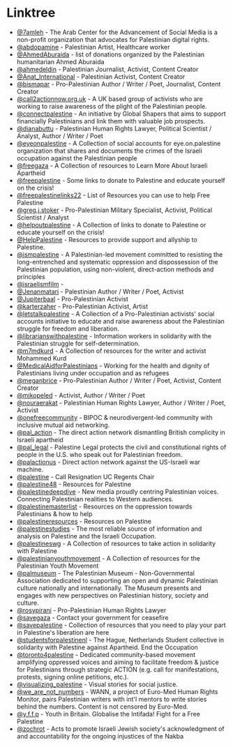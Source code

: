 # Linktree


- [@7amleh](https://linktr.ee/7amleh) - The Arab Center for the Advancement of Social Media is a non-profit organization that advocates for Palestinian digital rights.
- [@abdopamine](https://linktr.ee/abdopamine) - Palestinian Artist, Healthcare worker
- [@AhmedAburaida](https://linktr.ee/AhmedAburaida) - list of donations organized by the Palestinian humanitarian Ahmed Aburaida
- [@ahmedeldin](https://linktr.ee/ahmedeldin) - Palestinian Journalist, Activist, Content Creator
- [@Anat_International](https://linktr.ee/Anat_International) - Palestinian Activist, Content Creator
- [@bismapar](https://linktr.ee/bismapar) - Pro-Palestinian Author / Writer / Poet, Journalist, Content Creator
- [@call2actionnow.org.uk](https://linktr.ee/call2actionnow.org.uk) - A UK based group of activists who are working to raise awareness of the plight of the Palestinian people.
- [@connectpalestine](https://linktr.ee/connectpalestine) - An initiative by Global Shapers that aims to support financially Palestinians and link them with valuable job prospects.
- [@dianabuttu](https://linktr.ee/dianabuttu) - Palestinian Human Rights Lawyer, Political Scientist / Analyst, Author / Writer / Poet
- [@eyeonpalestine](https://linktr.ee/eyeonpalestine) - A Collection of social accounts for eye.on.palestine organization that shares and documents the crimes of the Israeli occupation against the Palestinian people
- [@freegaza](https://linktr.ee/freegaza) - A Collection of resources to Learn More About Israeli Apartheid
- [@freepalestine](https://linktr.ee/freepalestine) - Some links to donate to Palestine and educate yourself on the crisis!
- [@freepalestinelinks22](https://linktr.ee/freepalestinelinks22) - List of Resources you can use to help Free Palestine
- [@greg.j.stoker](https://linktr.ee/greg.j.stoker) - Pro-Palestinian Military Specialist, Activist, Political Scientist / Analyst
- [@helpoutpalestine](https://linktr.ee/helpoutpalestine) - A Collection of links to donate to Palestine or educate yourself on the crisis!
- [@HelpPalestine](https://linktr.ee/HelpPalestine) - Resources to provide support and allyship to Palestine.
- [@ismpalestine](https://linktr.ee/ismpalestine) - A Palestinian-led movement committed to resisting the long-entrenched and systematic oppression and dispossession of the Palestinian population, using non-violent, direct-action methods and principles
- [@israelismfilm](https://linktr.ee/israelismfilm) -
- [@Jenanmatari](https://linktr.ee/Jenanmatari) - Palestinian Author / Writer / Poet, Activist
- [@Jupiterbaal](https://linktr.ee/Jupiterbaal) - Pro-Palestinian Activist
- [@karterzaher](https://linktr.ee/karterzaher) - Pro-Palestinian Activist, Artist
- [@letstalkpalestine](https://linktr.ee/letstalkpalestine) - A Collection of a Pro-Palestinian activists' social accounts initiative to educate and raise awareness about the Palestinian struggle for freedom and liberation.
- [@librarianswithpalestine](https://linktr.ee/librarianswithpalestine) - Information workers in solidarity with the Palestinian struggle for self-determination.
- [@m7mdkurd](https://linktr.ee/m7mdkurd) - A Collection of resources for the writer and activist Mohammed Kurd
- [@MedicalAidforPalestinians](https://linktr.ee/MedicalAidforPalestinians) - Working for the health and dignity of Palestinians living under occupation and as refugees
- [@meganbrice](https://linktr.ee/meganbrice) - Pro-Palestinian Author / Writer / Poet, Activist, Content Creator
- [@mikopeled](https://linktr.ee/mikopeled) - Activist, Author / Writer / Poet
- [@nouraerakat](https://linktr.ee/nouraerakat) - Palestinian Human Rights Lawyer, Author / Writer / Poet, Activist
- [@onefreecommunity](https://linktr.ee/onefreecommunity) - BIPOC & neurodivergent-led community with inclusive mutual aid networking.
- [@pal_action](https://linktr.ee/pal_action) - The direct action network dismantling British complicity in Israeli apartheid
- [@pal_legal](https://linktr.ee/pal_legal) - Palestine Legal protects the civil and constitutional rights of people in the U.S. who speak out for Palestinian freedom.
- [@palactionus](https://linktr.ee/palactionus) - Direct action network against the US-Israeli war machine.
- [@palestine](https://linktr.ee/palestine) - Call Resignation UC Regents Chair
- [@palestine48](https://linktr.ee/palestine48) - Resources for Palestine
- [@palestinedeepdive](https://linktr.ee/palestinedeepdive) - New media proudly centring Palestinian voices. Connecting Palestinian realities to Western audiences.
- [@palestinemasterlist](https://linktr.ee/palestinemasterlist) - Resources on the oppression towards Palestinians & how to help
- [@palestineresources](https://linktr.ee/palestineresources) - Resources on Palestine
- [@palestinestudies](https://linktr.ee/palestinestudies) - The most reliable source of information and analysis on Palestine and the Israeli Occupation.
- [@palestineswg](https://linktr.ee/palestineswg) - A Collection of resources to take action in solidarity with Palestine
- [@palestinianyouthmovement](https://linktr.ee/palestinianyouthmovement) - A Collection of resources for the Palestinian Youth Movement
- [@palmuseum](https://linktr.ee/palmuseum) - The Palestinian Museum - Non-Governmental Association dedicated to supporting an open and dynamic Palestinian culture nationally and internationally. The Museum presents and engages with new perspectives on Palestinian history, society and culture.
- [@rosypirani](https://linktr.ee/rosypirani) - Pro-Palestinian Human Rights Lawyer
- [@savegaza](https://linktr.ee/savegaza) - Contact your government for ceasefire
- [@savepalestine](https://linktr.ee/savepalestine) - Collection of resources that you need to play your part in Palestine's liberation are here
- [@studentsforpalestinenl](https://linktr.ee/studentsforpalestinenl) - The Hague, Netherlands Student collective in solidarity with Palestine against Apartheid. End the Occupation
- [@toronto4palestine](https://linktr.ee/toronto4palestine) - Dedicated community-based movement amplifying oppressed voices and aiming to facilitate freedom & justice for Palestinians through strategic ACTION (e.g. call for manifestations, protests, signing online petitions, etc.).
- [@visualizing_palestine](http://linktr.ee/visualizing_palestine) - Visual stories for social justice.
- [@we_are_not_numbers](https://linktr.ee/we_are_not_numbers) - WANN, a project of Euro-Med Human Rights Monitor, pairs Palestinian writers with int'l mentors to write stories behind the numbers. Content is not censored by Euro-Med.
- [@y.f.f.p](https://linktr.ee/y.f.f.p) - Youth in Britain. Globalise the Intifada! Fight for a Free Palestine
- [@zochrot](https://linktr.ee/zochrot) - Acts to promote Israeli Jewish society's acknowledgment of and accountability for the ongoing injustices of the Nakba
